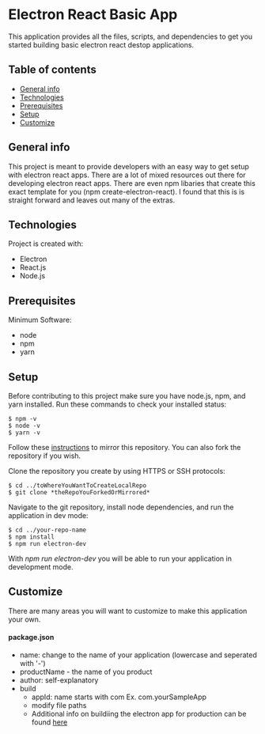 # Electron React Basic App

This application provides all the files, scripts, and dependencies to get you started building basic electron react destop applications.

## Table of contents
* [General info](#general-info)
* [Technologies](#technologies)
* [Prerequisites](#prerequisites)
* [Setup](#setup)
* [Customize](#customize)

## General info
This project is meant to provide developers with an easy way to get setup with electron react apps. There are a lot of mixed resources out there for developing electron react apps. There are even npm libaries that create this exact template for you (npm create-electron-react). I found that this is is straight forward and leaves out many of the extras.
	
## Technologies
Project is created with:
* Electron
* React.js
* Node.js 

## Prerequisites
Minimum Software:
* node 
* npm
* yarn 
	
## Setup
Before contributing to this project make sure you have node.js, npm, and yarn installed.
Run these commands to check your installed status:

```
$ npm -v
$ node -v
$ yarn -v
```

Follow these [instructions](https://docs.github.com/en/repositories/creating-and-managing-repositories/duplicating-a-repository) to mirror this repository.
You can also fork the repository if you wish.

Clone the repository you create by using HTTPS or SSH protocols:

```
$ cd ../toWhereYouWantToCreateLocalRepo
$ git clone *theRepoYouForkedOrMirrored*
```

Navigate to the git repository, install node dependencies, and run the application in dev mode:

```
$ cd ../your-repo-name
$ npm install
$ npm run electron-dev
```

With *npm run electron-dev* you will be able to run your application in development mode.

## Customize

There are many areas you will want to customize to make this application your own.

#### package.json
* name: change to the name of your application (lowercase and seperated with '-')
* productName - the name of you product
* author: self-explanatory
* build
  - appId: name starts with com Ex. com.yourSampleApp
  - modify file paths
  - Additional info on buildiing the electron app for production can be found [here](https://www.electron.build/)


